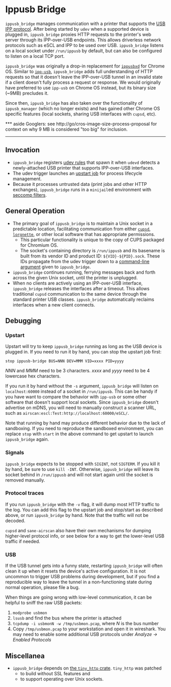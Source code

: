 # Ippusb Bridge

`ippusb_bridge` manages communication with a printer that supports the
[USB IPP protocol][IPP-over-USB].  After being started by `udev` when a
supported device is plugged in, `ippusb_bridge` proxies HTTP requests to the
printer's web server through its IPP-over-USB endpoints.  This allows driverless
network protocols such as eSCL and IPP to be used over USB.  `ippusb_bridge`
listens on a local socket under `/run/ippusb` by default, but can also be
configured to listen on a local TCP port.

`ippusb_bridge` was originally a drop-in replacement for [`ippusbxd`][ippusbxd]
for Chrome OS.  Similar to [`ipp-usb`][ipp-usb], `ippusb_bridge` adds full
understanding of HTTP requests so that it doesn't leave the IPP-over-USB tunnel
in an invalid state if a client doesn't fully process a request or response.
We would originally have preferred to use `ipp-usb` on Chrome OS instead, but
its binary size (~9MB) precludes it.

Since then, `ippusb_bridge` has also taken over the functionality of
`ippusb_manager` (which no longer exists) and has gained other Chrome OS
specific features (local sockets, sharing USB interfaces with `cupsd`, etc).

*** aside
Googlers: see http://go/cros-image-size-process-proposal for context on why
9 MB is considered "too big" for inclusion.
***

## Invocation

*   `ippusb_bridge` registers [udev rules][udev-rules] that spawn it when
    `udevd` detects a newly-attached USB printer that supports IPP-over-USB
    interfaces.
*   The udev trigger launches an [upstart job][upstart-bridge-start]
    for process lifecycle management.
*   Because it processes untrusted data (print jobs and other HTTP exchanges),
    `ippusb_bridge` runs in a `minijail`ed environment with
    [seccomp filters][seccomp-filters].

## General Operation

*   The primary goal of `ippusb_bridge` is to maintain a Unix socket in a
    predictable location, facilitating communication from either
    [`cupsd`][cupsd-ippusb-patch], [`lorgnette`][lorgnette], or other
    local software that has appropriate permissions.
    *   This particular functionality is unique to the copy of CUPS packaged for
        Chromium OS.
    *   The socket's containing directory is `/run/ippusb` and its basename is
        built from its vendor ID and product ID: `${VID}-${PID}.sock`.
        These IDs propagate from the udev trigger down to a [command-line
        argument][unix-socket-argument] given to `ippusb_bridge`.
*   `ippusb_bridge` continues running, ferrying messages back and forth across
    the given Unix socket, until the printer is unplugged.
*   When no clients are actively using an IPP-over-USB interface,
    `ippusb_bridge` releases the interfaces after a timeout.  This allows
    traditional `cupsd` communication to the same device through the standard
    printer USB classes.  `ippusb_bridge` automatically reclaims interfaces when
    a new client connects.

## Debugging

### Upstart
Upstart will try to keep `ippusb_bridge` running as long as the USB device is
plugged in.  If you need to run it by hand, you can stop the upstart job first:

```
stop ippusb-bridge BUS=NNN DEV=MMM VID=xxxx PID=yyyy
```

_NNN_ and _MMM_ need to be 3 characters.  _xxxx_ and _yyyy_ need to be 4
lowercase hex characters.

If you run it by hand without the `-s` argument, `ippusb_bridge` will listen on
`localhost:60000` instead of a socket in `/run/ippusb`.  This can be handy if
you have want to compare the behavior with `ipp-usb` or some other software that
doesn't support local sockets.  Since `ippusb_bridge` doesn't advertise on mDNS,
you will need to manually construct a scanner URL, such as
`airscan:escl:Test:http://localhost:60000/eSCL/`.

Note that running by hand may produce different behavior due to the lack of
sandboxing.  If you need to reproduce the sandboxed environment, you can replace
`stop` with `start` in the above command to get upstart to launch
`ippusb_bridge` again.

### Signals

`ippusb_bridge` expects to be stopped with `SIGINT`, not `SIGTERM`.  If you kill
it by hand, be sure to use `kill -INT`.  Otherwise, `ippusb_bridge` will leave
its socket behind in `/run/ippusb` and will not start again until the socket is
removed manually.

### Protocol traces

If you run `ippusb_bridge` with the `-v` flag, it will dump most HTTP traffic to
the log.  You can add this flag to the upstart job and stop/start as described
above, or run `ippusb_bridge` by hand.  Note that the traffic will not be
decoded.

`cupsd` and `sane-airscan` also have their own mechanisms for dumping
higher-level protocol info, or see below for a way to get the lower-level USB
traffic if needed.

### USB

If the USB tunnel gets into a funny state, restarting `ippusb_bridge` will often
clean it up when it resets the device's active configuration.  It is not
uncommon to trigger USB problems during development, but if you find a
reproducible way to leave the tunnel in a non-functioning state during normal
operation, please file a bug.

When things are going wrong with low-level communication, it can be helpful to
sniff the raw USB packets:

1.  `modprobe usbmon`
1.  `lsusb` and find the bus where the printer is attached
1.  `tcpdump -i usbmonN -w /tmp/usbmon.pcap`, where _N_ is the bus number
1.  Copy `/tmp/usbmon.pcap` to your workstation and open it in wireshark.  You
    may need to enable some additional USB protocols under _Analyze -> Enabled
    Protocols_

## Miscellanea

*   `ippusb_bridge` depends on [the `tiny_http` crate][tiny_http]. `tiny_http`
    was patched
    *   to build without SSL features and
    *   to support operating over Unix sockets.

[IPP-over-USB]: https://www.usb.org/document-library/ipp-protocol-10
[ippusbxd]: https://www.github.com/OpenPrinting/ippusbxd
[ipp-usb]: https://github.com/OpenPrinting/ipp-usb
[tiny_http]: https://source.chromium.org/search?q=lang:ebuild+file:tiny_http&ss=chromiumos
[udev-rules]: https://source.chromium.org/chromiumos/chromiumos/codesearch/+/HEAD:src/platform2/ippusb_bridge/udev/99-ippusb.rules
[upstart-bridge-start]: https://source.chromium.org/chromiumos/chromiumos/codesearch/+/HEAD:src/platform2/ippusb_bridge/init/ippusb-bridge.conf
[seccomp-filters]: https://source.chromium.org/chromiumos/chromiumos/codesearch/+/HEAD:src/platform2/ippusb_bridge/seccomp/
[cupsd-ippusb-patch]: https://source.chromium.org/chromiumos/chromiumos/codesearch/+/HEAD:src/third_party/cups/backend/ipp.c;l=663;drc=277c6fad6c409edb86d4458338b991167c1e87d0
[lorgnette]: https://source.chromium.org/chromiumos/chromiumos/codesearch/+/HEAD:src/platform2/lorgnette/
[unix-socket-argument]: https://source.chromium.org/chromiumos/chromiumos/codesearch/+/HEAD:src/platform2/ippusb_bridge/src/arguments.rs;l=41;drc=3ac71c91bf3311868c4cc97dbd8f2983332667ac
